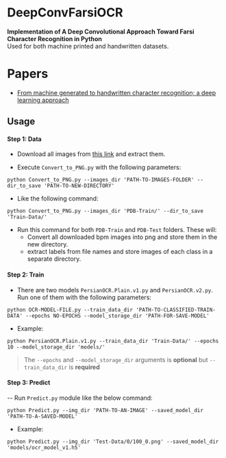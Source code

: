 # DeepConvFarsiOCR
**Implementation of A Deep Convolutional Approach Toward Farsi Character Recognition in Python** <br />Used for both machine printed and handwritten datasets.

# Papers

  - [From machine generated to handwritten character recognition; a deep learning approach](http://ieeexplore.ieee.org/document/7983055/)


## Usage

#### Step 1: Data
  - Download all images from [this link](https://www.mediafire.com/?jh9puuz96ihjuza) and extract them.

  - Execute `Convert_to_PNG.py` with the following parameters:
  ```
  python Convert_to_PNG.py --images_dir 'PATH-TO-IMAGES-FOLDER' --dir_to_save 'PATH-TO-NEW-DIRECTORY'
  ```
  * Like the following command:
  ```
  python Convert_to_PNG.py --images_dir 'PDB-Train/' --dir_to_save 'Train-Data/'
  ```
  - Run this command for both `PDB-Train` and `PDB-Test` folders. These will:
    - Convert all downloaded bpm images into png and store them in the new directory.
    - extract labels from file names and store images of each class in a separate directory.

#### Step 2: Train
  - There are two models `PersianOCR.Plain.v1.py` and `PersianOCR.v2.py`. Run one of them with the following parameters:
  ```
  python OCR-MODEL-FILE.py --train_data_dir 'PATH-TO-CLASSIFIED-TRAIN-DATA' --epochs NO-EPOCHS --model_storage_dir 'PATH-FOR-SAVE-MODEL'
  ```
  * Example:
  ```
  python PersianOCR.Plain.v1.py --train_data_dir 'Train-Data/' --epochs 10 --model_storage_dir 'models/'
  ```
  > The `--epochs` and `--model_storage_dir` arguments is **optional** but `--train_data_dir` is **required**
  
#### Step 3: Predict
  -- Run `Predict.py` module like the below command:
  ```
  python Predict.py --img_dir 'PATH-TO-AN-IMAGE' --saved_model_dir 'PATH-TO-A-SAVED-MODEL'
  ```
  * Example:
  ```
  python Predict.py --img_dir 'Test-Data/0/100_0.png' --saved_model_dir 'models/ocr_model_v1.h5'
  ```

